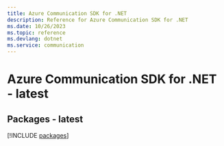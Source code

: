 ```yaml
---
title: Azure Communication SDK for .NET
description: Reference for Azure Communication SDK for .NET
ms.date: 10/26/2023
ms.topic: reference
ms.devlang: dotnet
ms.service: communication
---
```

# Azure Communication SDK for .NET - latest
## Packages - latest
[!INCLUDE [packages](communication-index.md)]